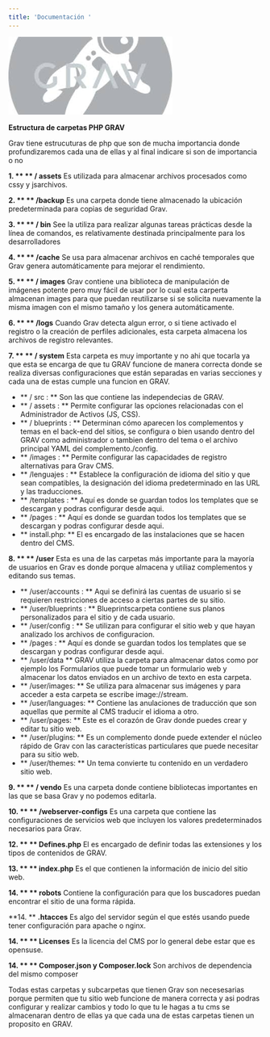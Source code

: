```yaml
---
title: 'Documentación '
---
```


 
 
 
 
![](images%20%282%29.jpg)

**Estructura de carpetas PHP GRAV**



Grav tiene estrucuturas de php que son de mucha importancia donde profundizaremos cada una de ellas y al final indicare si son de importancia o no

**1. **  ** / assets**
Es utilizada para almacenar archivos procesados como cssy  y jsarchivos.

**2. **  ** /backup**
Es una carpeta donde tiene almacenado la ubicación predeterminada para copias de seguridad Grav.

**3. **  ** / bin**
See la utiliza para realizar algunas tareas prácticas desde la línea de comandos, es relativamente destinada principalmente para los desarrolladores

**4. **  ** /cache**
Se usa para almacenar archivos en caché temporales que Grav genera automáticamente para mejorar el rendimiento. 

**5. **  ** / images**
Grav contiene una biblioteca de manipulación de imágenes potente pero muy fácil de usar por lo cual esta carperta almacenan images para que puedan reutilizarse si se solicita nuevamente la misma imagen con el mismo tamaño y los genera automáticamente.

**6. **  ** /logs**
Cuando Grav detecta algun error, o si tiene activado el registro o la creación de perfiles adicionales,  esta carpeta almacena los archivos de registro relevantes.

**7. **  ** / system**
Esta carpeta es muy importante y no ahi que tocarla ya que esta se encarga de que tu GRAV funcione de manera correcta  donde se  realiza diversas configuraciones que están separadas en varias secciones y cada una de estas cumple una funcion en GRAV.

* ** / src : ** Son las que contiene las independecias de GRAV. 
*  ** / assets : ** Permite configurar las opciones relacionadas con el Administrador de Activos (JS, CSS). 
* ** / blueprints : ** Determinan cómo aparecen los complementos y temas en el back-end del sitios, se configura o bien usando dentro del GRAV como                                                                 administrador o  tambien dentro del tema o el archivo principal YAML del complemento./config.
* ** /images : ** Permite configurar las  capacidades de registro alternativas para Grav CMS.
* ** /lenguajes : ** Establece la configuración de idioma del sitio y que sean compatibles,  la designación del idioma predeterminado en las URL y las traducciones.
* ** /templates : ** Aquí es donde se guardan todos los templates que se descargan y podras configurar desde aqui.
* ** /pages : ** Aquí es donde se guardan todos los templates que se descargan y podras configurar desde aqui.
* ** install.php: ** El es encargado de  las instalaciones que se hacen dentro del CMS.  

**8. **  ** /user**
Esta es una de las carpetas más importante para la mayoría de usuarios en Grav es donde porque almacena y utiliaz complementos y editando sus temas. 

* ** /user/accounts : ** Aqui se definirá las cuentas de usuario si se requieren restricciones de acceso a ciertas partes de su sitio.
* ** /user/blueprints : ** Blueprintscarpeta contiene sus planos personalizados para el sitio y de cada usuario.
* ** /user/config : ** Se utilizan para configurar el sitio web y que hayan analizado los archivos de configuracion.
* ** /pages : ** Aquí es donde se guardan todos los templates que se descargan y podras configurar desde aqui.
* ** /user/data ** GRAV utiliza la carpeta para almacenar datos como por ejemplo los Formularios que puede tomar un formulario web y almacenar los datos enviados en un                             archivo de texto en esta carpeta.
* ** /user/images: ** Se utiliza para almacenar sus imágenes y para acceder a esta carpeta se escribe  image://stream.
* ** /user/languages: ** Contiene las anulaciones de traducción que son aquellas que permite al CMS traducir el idioma a otro.
* ** /user/pages: ** Este es el corazón de Grav donde puedes crear y editar tu sitio web.
* ** /user/plugins: ** Es un complemento donde puede extender el núcleo rápido de Grav con las características particulares que puede necesitar para su sitio web.
* ** /user/themes: ** Un tema convierte tu contenido en un verdadero sitio web. 


**9. **  ** / vendo**
Es una carpeta donde contiene bibliotecas importantes en las que se basa Grav y no podemos editarla.

**10. **  ** /webserver-configs**
Es una carpeta que contiene las configuraciones de servicios web que  incluyen los valores predeterminados necesarios para Grav.

**12. **  ** Defines.php**
El es encargado de definir todas las extensiones y los tipos de contenidos de GRAV.

**13. **  ** index.php**
Es el que contienen la información de inicio del sitio web.

**14. **  ** robots**
Contiene la configuración para que los buscadores puedan encontrar el sitio de una forma rápida.

**14. **  **.htacces**
Es algo del servidor según el que estés usando puede tener configuración para apache o nginx.

**14. **  ** Licenses**
Es la licencia del CMS por lo general debe estar que es opensuse.


**14. **  ** Composer.json y Composer.lock**
Son archivos de dependencia del mismo composer


Todas estas carpetas y subcarpetas que tienen Grav son necesesarias porque permiten que tu sitio web funcione de manera correcta y asi podras configurar y realizar  cambios y  todo lo que tu le hagas a tu cms se almacenaran dentro de ellas ya que cada una de estas carpetas tienen un proposito en GRAV.



